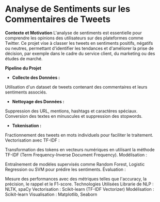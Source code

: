 # **Analyse de Sentiments sur les Commentaires de Tweets**
**Contexte et Motivation**
L'analyse de sentiments est essentielle pour comprendre les opinions des utilisateurs sur des plateformes comme Twitter. Ce projet vise à classer les tweets en sentiments positifs,
négatifs ou neutres, permettant d'identifier les tendances et d'améliorer la prise de décision, par exemple dans le cadre du service client, du marketing ou des études de marché.

**Pipeline du Projet**
- **Collecte des Données :**

Utilisation d'un dataset de tweets contenant des commentaires et leurs sentiments associés.

- **Nettoyage des Données :**

Suppression des URL, mentions, hashtags et caractères spéciaux.
Conversion des textes en minuscules et suppression des stopwords.
- **Tokenisation :**

Fractionnement des tweets en mots individuels pour faciliter le traitement.
Vectorisation avec TF-IDF :

Transformation des tokens en vecteurs numériques en utilisant la méthode TF-IDF (Term Frequency-Inverse Document Frequency).
Modélisation :

Entraînement de modèles supervisés comme Random Forest, Logistic Regression ou SVM pour prédire les sentiments.
Évaluation :

Mesure des performances avec des métriques telles que l'accuracy, la précision, le rappel et le F1-score.
Technologies Utilisées
Librarie de NLP : NLTK, spaCy
Vectorisation : Scikit-learn (TF-IDF Vectorizer)
Modélisation : Scikit-learn
Visualisation : Matplotlib, Seaborn
